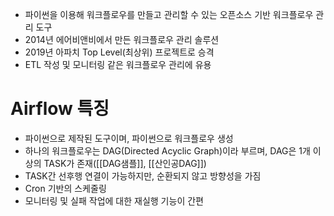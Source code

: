 - 파이썬을 이용해 워크플로우를 만들고 관리할 수 있는 오픈소스 기반 워크플로우 관리 도구
- 2014년 에어비앤비에서 만든 워크플로우 관리 솔루션
- 2019년 아파치 Top Level(최상위) 프로젝트로 승격 
- ETL 작성 및 모니터링 같은 워크플로우 관리에 유용

# Airflow 특징

- 파이썬으로 제작된 도구이며, 파이썬으로 워크플로우 생성
- 하나의 워크플로우는 DAG(Directed Acyclic Graph)이라 부르며, DAG은 1개 이상의 TASK가 존재([[DAG샘플]], [[산인공DAG]])
- TASK간 선후행 연결이 가능하지만, 순환되지 않고 방향성을 가짐
- Cron 기반의 스케줄링 
- 모니터링 및 실패 작업에 대한 재실행 기능이 간편
